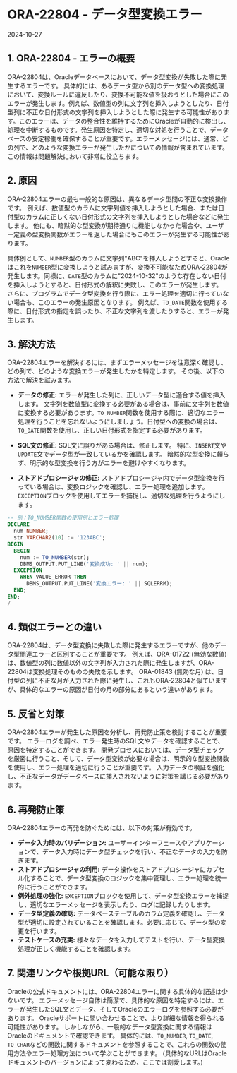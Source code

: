 # ORA-22804 - データ型変換エラー
2024-10-27

## 1. ORA-22804 - エラーの概要

ORA-22804は、Oracleデータベースにおいて、データ型変換が失敗した際に発生するエラーです。  具体的には、あるデータ型から別のデータ型への変換処理において、変換ルールに違反したり、変換不可能な値を扱おうとした場合にこのエラーが発生します。例えば、数値型の列に文字列を挿入しようとしたり、日付型列に不正な日付形式の文字列を挿入しようとした際に発生する可能性があります。このエラーは、データの整合性を維持するためにOracleが自動的に検出し、処理を中断するものです。発生原因を特定し、適切な対処を行うことで、データベースの安定稼働を確保することが重要です。エラーメッセージには、通常、どの列で、どのような変換エラーが発生したかについての情報が含まれています。この情報は問題解決において非常に役立ちます。


## 2. 原因

ORA-22804エラーの最も一般的な原因は、異なるデータ型間の不正な変換操作です。  例えば、数値型のカラムに文字列値を挿入しようとした場合、または日付型のカラムに正しくない日付形式の文字列を挿入しようとした場合などに発生します。  他にも、暗黙的な型変換が期待通りに機能しなかった場合や、ユーザー定義の型変換関数がエラーを返した場合にもこのエラーが発生する可能性があります。

具体例として、`NUMBER`型のカラムに文字列"ABC"を挿入しようとすると、Oracleはこれを`NUMBER`型に変換しようと試みますが、変換不可能なためORA-22804が発生します。同様に、`DATE`型のカラムに"2024-10-32"のような存在しない日付を挿入しようとすると、日付形式の解釈に失敗し、このエラーが発生します。  さらに、プログラムでデータ型変換を行う際に、エラー処理を適切に行っていない場合も、このエラーの発生原因となります。 例えば、`TO_DATE`関数を使用する際に、日付形式の指定を誤ったり、不正な文字列を渡したりすると、エラーが発生します。


## 3. 解決方法

ORA-22804エラーを解決するには、まずエラーメッセージを注意深く確認し、どの列で、どのような変換エラーが発生したかを特定します。  その後、以下の方法で解決を試みます。

* **データの修正:**  エラーが発生した列に、正しいデータ型に適合する値を挿入します。  文字列を数値型に変換する必要がある場合は、事前に文字列を数値に変換する必要があります。`TO_NUMBER`関数を使用する際に、適切なエラー処理を行うことを忘れないようにしましょう。日付型への変換の場合は、`TO_DATE`関数を使用し、正しい日付形式を指定する必要があります。

* **SQL文の修正:**  SQL文に誤りがある場合は、修正します。  特に、`INSERT`文や`UPDATE`文でデータ型が一致しているかを確認します。  暗黙的な型変換に頼らず、明示的な型変換を行う方がエラーを避けやすくなります。

* **ストアドプロシージャの修正:**  ストアドプロシージャ内でデータ型変換を行っている場合は、変換ロジックを確認し、エラー処理を追加します。  `EXCEPTION`ブロックを使用してエラーを捕捉し、適切な処理を行うようにします。


```sql
-- 例：TO_NUMBER関数の使用例とエラー処理
DECLARE
  num NUMBER;
  str VARCHAR2(10) := '123ABC';
BEGIN
  BEGIN
    num := TO_NUMBER(str);
    DBMS_OUTPUT.PUT_LINE('変換成功: ' || num);
  EXCEPTION
    WHEN VALUE_ERROR THEN
      DBMS_OUTPUT.PUT_LINE('変換エラー: ' || SQLERRM);
  END;
END;
/
```

## 4. 類似エラーとの違い

ORA-22804は、データ型変換に失敗した際に発生するエラーですが、他のデータ型関連エラーと区別することが重要です。 例えば、ORA-01722 (無効な数値) は、数値型の列に数値以外の文字列が入力された際に発生しますが、ORA-22804は変換処理そのものの失敗を示します。  ORA-01843 (無効な月) は、日付型の列に不正な月が入力された際に発生し、これもORA-22804と似ていますが、具体的なエラーの原因が日付の月の部分にあるという違いがあります。


## 5. 反省と対策

ORA-22804エラーが発生した原因を分析し、再発防止策を検討することが重要です。 エラーログを調べ、エラー発生時のSQL文やデータを確認することで、原因を特定することができます。  開発プロセスにおいては、データ型チェックを厳密に行うこと、そして、データ型変換が必要な場合は、明示的な型変換関数を使用し、エラー処理を適切に行うことが重要です。  入力データの検証を強化し、不正なデータがデータベースに挿入されないように対策を講じる必要があります。


## 6. 再発防止策

ORA-22804エラーの再発を防ぐためには、以下の対策が有効です。

* **データ入力時のバリデーション:**  ユーザーインターフェースやアプリケーションで、データ入力時にデータ型チェックを行い、不正なデータの入力を防ぎます。
* **ストアドプロシージャの利用:**  データ操作をストアドプロシージャにカプセル化することで、データ型変換のロジックを集中管理し、エラー処理を統一的に行うことができます。
* **例外処理の強化:**  `EXCEPTION`ブロックを使用して、データ型変換エラーを捕捉し、適切なエラーメッセージを表示したり、ログに記録したりします。
* **データ型定義の確認:**  データベーステーブルのカラム定義を確認し、データ型が適切に設定されていることを確認します。必要に応じて、データ型の変更を行います。
* **テストケースの充実:**  様々なデータを入力してテストを行い、データ型変換処理が正しく機能することを確認します。


## 7. 関連リンクや根拠URL（可能な限り）

Oracleの公式ドキュメントには、ORA-22804エラーに関する具体的な記述は少ないです。  エラーメッセージ自体は簡潔で、具体的な原因を特定するには、エラーが発生したSQL文とデータ、そしてOracleのエラーログを参照する必要があります。  Oracleサポートに問い合わせることで、より詳細な情報を得られる可能性があります。  しかしながら、一般的なデータ型変換に関する情報はOracleのドキュメントで確認できます。  具体的には、`TO_NUMBER`, `TO_DATE`, `TO_CHAR`などの関数に関するドキュメントを参照することで、これらの関数の使用方法やエラー処理方法について学ぶことができます。  (具体的なURLはOracleドキュメントのバージョンによって変わるため、ここでは割愛します。)